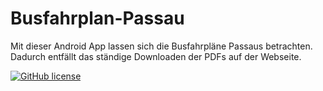 # Busfahrplan-Passau
Mit dieser Android App lassen sich die Busfahrpläne Passaus betrachten. Dadurch entfällt das ständige Downloaden der PDFs auf der Webseite.

[![GitHub license](https://img.shields.io/github/license/mashape/apistatus.svg)](https://github.com/Vadammt/Socko)
